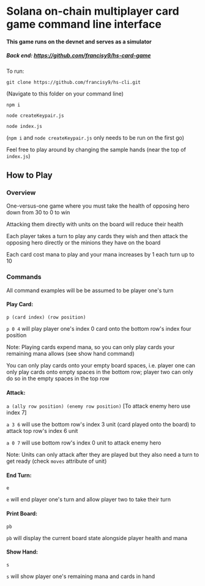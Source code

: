 # Solana on-chain multiplayer card game command line interface

#### This game runs on the devnet and serves as a simulator
##### Back end: https://github.com/francisy9/hs-card-game

To run:

`git clone https://github.com/francisy9/hs-cli.git`

(Navigate to this folder on your command line)

`npm i`

`node createKeypair.js`

`node index.js`

(`npm i` and `node createKeypair.js` only needs to be run on the first go)

Feel free to play around by changing the sample hands (near the top of `index.js`)


## How to Play
### Overview
One-versus-one game where you must take the health of opposing hero down from 30 to 0 to win

Attacking them directly with units on the board will reduce their health

Each player takes a turn to play any cards they wish and then attack the opposing hero directly or the minions they have on the board

Each card cost mana to play and your mana increases by 1 each turn up to 10

### Commands
All command examples will be be assumed to be player one's turn



#### Play Card: 

`p (card index) (row position)`

`p 0 4` will play player one's index 0 card onto the bottom row's index four position

Note: Playing cards expend mana, so you can only play cards your remaining mana allows (see show hand command)

You can only play cards onto your empty board spaces, i.e. player one can only play cards onto empty spaces in the bottom row; player two can only do so in the empty spaces in the top row


#### Attack:

`a (ally row position) (enemy row position)` [To attack enemy hero use index 7]

`a 3 6` will use the bottom row's index 3 unit (card played onto the board) to attack top row's index 6 unit

`a 0 7` will use bottom row's index 0 unit to attack enemy hero

Note: Units can only attack after they are played but they also need a turn to get ready (check `moves` attribute of unit)


#### End Turn:

`e`

`e` will end player one's turn and allow player two to take their turn


#### Print Board:

`pb`

`pb` will display the current board state alongside player health and mana


#### Show Hand:

`s`

`s` will show player one's remaining mana and cards in hand
